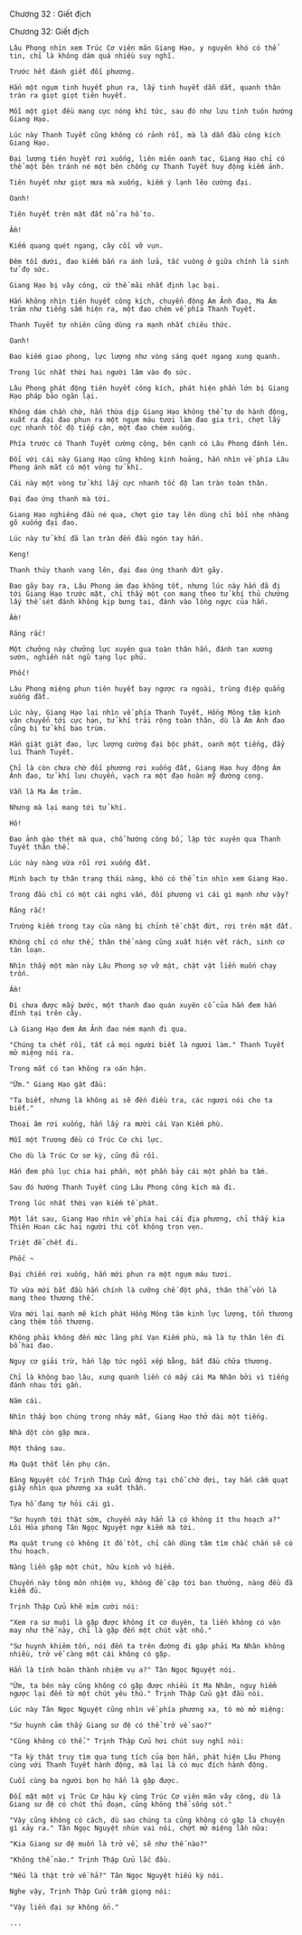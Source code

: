 




Chương 32 : Giết địch


Chương 32: Giết địch

	Lâu Phong nhìn xem Trúc Cơ viên mãn Giang Hạo, y nguyên khó có thể tin, chỉ là không dám quá nhiều suy nghĩ.

	Trước hết đánh giết đối phương.

	Hắn một ngụm tinh huyết phun ra, lấy tinh huyết dẫn dắt, quanh thân tràn ra giọt giọt tiên huyết.

	Mỗi một giọt đều mang cực nóng khí tức, sau đó như lưu tinh tuôn hướng Giang Hạo.

	Lúc này Thanh Tuyết cũng không có rảnh rỗi, mà là dẫn đầu công kích Giang Hạo.

	Đại lượng tiên huyết rơi xuống, liên miên oanh tạc, Giang Hạo chỉ có thể một bên tránh né một bên chống cự Thanh Tuyết huy động kiếm ảnh.

	Tiên huyết như giọt mưa mà xuống, kiếm ý lạnh lẽo cường đại.

	Oanh!

	Tiên huyết trên mặt đất nổ ra hố to.

	Ầm!

	Kiếm quang quét ngang, cây cối vỡ vụn.

	Đêm tối dưới, đao kiếm bắn ra ánh lửa, tấc vuông ở giữa chính là sinh tử đọ sức.

	Giang Hạo bị vây công, cứ thế mãi nhất định lạc bại.

	Hắn không nhìn tiên huyết công kích, chuyển động Ám Ảnh đao, Ma Âm trảm như tiếng sấm hiện ra, một đao chém về phía Thanh Tuyết.

	Thanh Tuyết tự nhiên cũng dùng ra mạnh nhất chiêu thức.

	Oanh!

	Đao kiếm giao phong, lực lượng như vòng sáng quét ngang xung quanh.

	Trong lúc nhất thời hai người lâm vào đọ sức.

	Lâu Phong phát động tiên huyết công kích, phát hiện phần lớn bị Giang Hạo pháp bảo ngăn lại.

	Không dám chần chờ, hắn thừa dịp Giang Hạo không thể tự do hành động, xuất ra đại đao phun ra một ngụm máu tươi làm đao gia trì, chợt lấy cực nhanh tốc độ tiếp cận, một đao chém xuống.

	Phía trước có Thanh Tuyết cường công, bên cạnh có Lâu Phong đánh lén.

	Đối với cái này Giang Hạo cũng không kinh hoảng, hắn nhìn về phía Lâu Phong ánh mắt có một vòng tử khí.

	Cái này một vòng tử khí lấy cực nhanh tốc độ lan tràn toàn thân.

	Đại đao ứng thanh mà tới.

	Giang Hạo nghiêng đầu né qua, chợt giơ tay lên dùng chỉ bối nhẹ nhàng gõ xuống đại đao.

	Lúc này tử khí đã lan tràn đến đầu ngón tay hắn.

	Keng!

	Thanh thúy thanh vang lên, đại đao ứng thanh đứt gãy.

	Đao gãy bay ra, Lâu Phong ám đạo không tốt, nhưng lúc này hắn đã đi tới Giang Hạo trước mặt, chỉ thấy một con mang theo tử khí thủ chưởng lấy thế sét đánh không kịp bưng tai, đánh vào lồng ngực của hắn.

	Ầm!

	Răng rắc!

	Một chưởng này chưởng lực xuyên qua toàn thân hắn, đánh tan xương sườn, nghiền nát ngũ tạng lục phủ.

	Phốc!

	Lâu Phong miệng phun tiên huyết bay ngược ra ngoài, trùng điệp quẳng xuống đất.

	Lúc này, Giang Hạo lại nhìn về phía Thanh Tuyết, Hồng Mông tâm kinh vận chuyển tới cực hạn, tử khí trải rộng toàn thân, dù là Ám Ảnh đao cũng bị tử khí bao trùm.

	Hắn giật giật đao, lực lượng cường đại bộc phát, oanh một tiếng, đẩy lui Thanh Tuyết.

	Chỉ là còn chưa chờ đối phương rơi xuống đất, Giang Hạo huy động Ám Ảnh đao, tử khí lưu chuyển, vạch ra một đạo hoàn mỹ đường cong.

	Vẫn là Ma Âm trảm.

	Nhưng mà lại mang tới tử khí.

	Hô!

	Đao ảnh gào thét mà qua, chỗ hướng công bố, lập tức xuyên qua Thanh Tuyết thân thể.

	Lúc này nàng vừa rồi rơi xuống đất.

	Minh bạch tự thân trạng thái nàng, khó có thể tin nhìn xem Giang Hạo.

	Trong đầu chỉ có một cái nghi vấn, đối phương vì cái gì mạnh như vậy?

	Răng rắc!

	Trường kiếm trong tay của nàng bị chỉnh tề chặt đứt, rơi trên mặt đất.

	Không chỉ có như thế, thân thể nàng cũng xuất hiện vết rách, sinh cơ tán loạn.

	Nhìn thấy một màn này Lâu Phong sợ vỡ mật, chật vật liền muốn chạy trốn.

	Ầm!

	Đi chưa được mấy bước, một thanh đao quán xuyên cổ của hắn đem hắn đính tại trên cây.

	Là Giang Hạo đem Ám Ảnh đao ném mạnh đi qua.

	"Chúng ta chết rồi, tất cả mọi người biết là ngươi làm." Thanh Tuyết mở miệng nói ra.

	Trong mắt có tan không ra oán hận.

	"Ừm." Giang Hạo gật đầu:

	"Ta biết, nhưng là không ai sẽ đến điều tra, các ngươi nói cho ta biết."

	Thoại âm rơi xuống, hắn lấy ra mười cái Vạn Kiếm phù.

	Mỗi một Trương đều có Trúc Cơ chi lực.

	Cho dù là Trúc Cơ sơ kỳ, cũng đủ rồi.

	Hắn đem phù lục chia hai phần, một phần bảy cái một phần ba tấm.

	Sau đó hướng Thanh Tuyết cùng Lâu Phong công kích mà đi.

	Trong lúc nhất thời vạn kiếm tề phát.

	Một lát sau, Giang Hạo nhìn về phía hai cái địa phương, chỉ thấy kia Thiên Hoan các hai người thi cốt không trọn vẹn.

	Triệt để chết đi.

	Phốc ~

	Đại chiến rơi xuống, hắn mới phun ra một ngụm máu tươi.

	Từ vừa mới bắt đầu hắn chính là cưỡng chế đột phá, thân thể vốn là mang theo thương thế.

	Vừa mới lại mạnh mẽ kích phát Hồng Mông tâm kinh lực lượng, tổn thương càng thêm tổn thương.

	Không phải không đến mức lãng phí Vạn Kiếm phù, mà là tự thân lên đi bổ hai đao.

	Nguy cơ giải trừ, hắn lập tức ngồi xếp bằng, bắt đầu chữa thương.

	Chỉ là không bao lâu, xung quanh liền có mấy cái Ma Nhân bởi vì tiếng đánh nhau tới gần.

	Năm cái.

	Nhìn thấy bọn chúng trong nháy mắt, Giang Hạo thở dài một tiếng.

	Nhà dột còn gặp mưa.

	Một tháng sau.

	Ma Quật thốt lên phụ cận.

	Băng Nguyệt cốc Trịnh Thập Cửu đứng tại chỗ chờ đợi, tay hắn cầm quạt giấy nhìn qua phương xa xuất thần.

	Tựa hồ đang tự hỏi cái gì.

	"Sư huynh tới thật sớm, chuyến này hẳn là có không ít thu hoạch a?" Lôi Hỏa phong Tân Ngọc Nguyệt ngự kiếm mà tới.

	Ma quật trung có không ít đồ tốt, chỉ cần dùng tâm tìm chắc chắn sẽ có thu hoạch.

	Nàng liền gặp một chút, hữu kinh vô hiểm.

	Chuyến này tông môn nhiệm vụ, không đề cập tới ban thưởng, nàng đều đã kiếm đủ.

	Trịnh Thập Cửu khẽ mỉm cười nói:

	"Xem ra sư muội là gặp được không ít cơ duyên, ta liền không có vận may như thế này, chỉ là gặp đến một chút vật nhỏ."

	"Sư huynh khiêm tốn, nói đến ta trên đường đi gặp phải Ma Nhân không nhiều, trở về càng một cái không có gặp.

	Hẳn là tính hoàn thành nhiệm vụ a?" Tân Ngọc Nguyệt nói.

	"Ừm, ta bên này cũng không có gặp được nhiều ít Ma Nhân, nguy hiểm ngược lại đến từ một chút yêu thú." Trịnh Thập Cửu gật đầu nói.

	Lúc này Tân Ngọc Nguyệt cũng nhìn về phía phương xa, tò mò mở miệng:

	"Sư huynh cảm thấy Giang sư đệ có thể trở về sao?"

	"Cũng không có thể." Trịnh Thập Cửu hơi chút suy nghĩ nói:

	"Ta kỳ thật truy tìm qua tung tích của bọn hắn, phát hiện Lâu Phong cùng với Thanh Tuyết hành động, mà lại là có mục đích hành động.

	Cuối cùng ba người bọn họ hẳn là gặp được.

	Đối mặt một vị Trúc Cơ hậu kỳ cùng Trúc Cơ viên mãn vây công, dù là Giang sư đệ có chút thủ đoạn, cũng không thể sống sót."

	"Vậy cũng không có cách, dù sao chúng ta cũng không có gặp là chuyện gì xảy ra." Tân Ngọc Nguyệt nhún vai nói, chợt mở miệng lần nữa:

	"Kia Giang sư đệ muốn là trở về, sẽ như thế nào?"

	"Không thể nào." Trịnh Thập Cửu lắc đầu.

	"Nếu là thật trở về hả?" Tân Ngọc Nguyệt hiếu kỳ nói.

	Nghe vậy, Trịnh Thập Cửu trầm giọng nói:

	"Vậy liền đại sự không ổn."

	...




